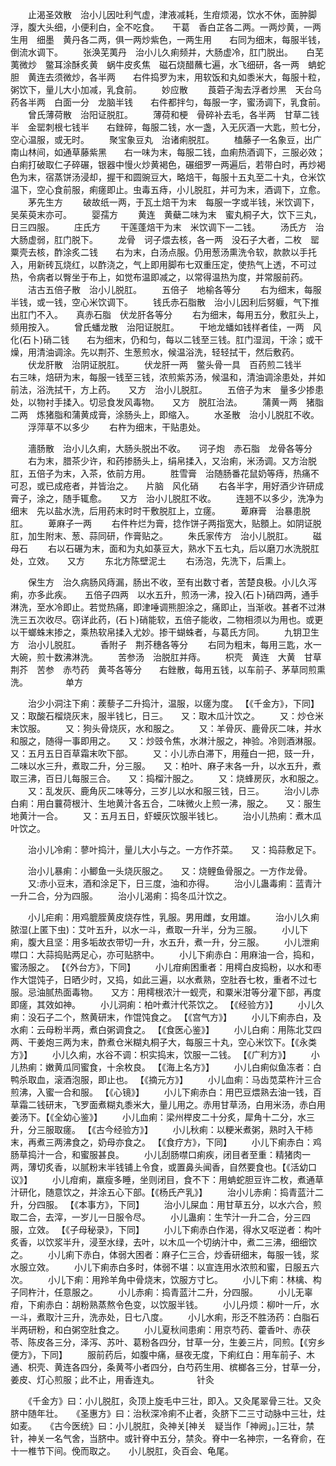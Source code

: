 <!-- { "loadSidebar": true } -->
　　止渴圣效散　治小儿因吐利气虚，津液减耗，生疳烦渴，饮水不休，面肿脚浮，腹大头细，小便利白，全不吃食。　　干葛　香白芷各二两。一两炒黄，一两生用　细墨　黄丹各二两，俱一两炒紫色，一两生用　　右同为细末，每服半钱，倒流水调下。
　　张涣芜荑丹　治小儿久痢频并，大肠虚冷，肛门脱出。　　白芜荑微炒　鳖耳涂酥炙黄　蜗牛皮炙焦　磁石烧醋蘸七遍，水飞细研，各一两　蚺蛇胆　黄连去须微炒，各半两　　右件捣罗为末，用软饭和丸如黍米大，每服十粒，粥饮下，量儿大小加减，乳食前。
　　妙应散
　　莨菪子淘去浮者炒黑　天台乌药各半两　白面一分　龙脑半钱　　右件都拌匀，每服一字，蜜汤调下，乳食前。
　　曾氏薄荷散　治阳证脱肛。
　　薄荷和梗　骨碎补去毛，各半两　甘草二钱半　金罂刺根七钱半　　右銼碎，每服二钱，水一盏，入无灰酒一大匙，煎七分，空心温服，或无时。
　　聚宝象豆丸　治诸痢脱肛。
　　榼藤子一名象豆，出广南山林间，如通草藤紫黑　　右一味为末，每服二钱，血痢热酒调下，三服必效；白痢打破取仁子碎碾，银器中慢火炒黄褐色，碾细罗一两遍后，若带白时，再炒褐色为末，宿蒸饼汤浸却，握干和圆豌豆大，略焙干，每服十五丸至二十丸，仓米饮温下，空心食前服，痢瘥即止。虫毒五痔，小儿脱肛，并可为末，酒调下，立愈。
　　茅先生方
　　破故纸一两，于瓦土焙干为末　每服一字或半钱，米饮调下，吴茱萸末亦可。
　　婴孺方
　　黄连　黄蘗二味为末　蜜丸桐子大，饮下三丸，日三四服。
　　庄氏方
　　干莲蓬焙干为末　米饮调下一二钱。
　　汤氏方　治大肠虚弱，肛门脱下。
　　龙骨　诃子煨去核，各一两　没石子大者，二枚　罂粟壳去核，酢涂炙二钱　　右为末，白汤点服。仍用葱汤熏洗令软，款款以手托入，用新砖瓦烧红，以酢浇之，气上即用脚布七双重压定，使热气上透，不可过热，令病者以臀坐于布上，如觉布温即减之，以常得温热为度，并常服前药。
　　洁古五倍子散　治小儿脱肛。
　　五倍子　地榆各等分
　　右为细末，每服半钱，或一钱，空心米饮调下。
　　钱氏赤石脂散　治小儿因利后努躽，气下推出肛门不入。　　真赤石脂　伏龙肝各等分
　　右为细末，每用五分，敷肛头上，频用按入。
　　曾氏蟠龙散　治阳证脱肛。
　　干地龙蟠如钱样者佳，一两　风化(石卜)硝二钱　　右为细末，仍和匀，每以二钱至三钱。肛门湿润，干涂；或干燥，用清油调涂。先以荆芥、生葱煎水，候温浴洗，轻轻拭干，然后敷药。
　　伏龙肝散　治阴证脱肛。
　　伏龙肝一两　鳖头骨一具　百药煎二钱半　　右三味，焙研为末，每服一钱至三钱，浓煎紫苏汤，候温和，清油调涂患处，并如前法，浴洗拭干，方上药。　　又方　治小儿脱肛。
　　五倍子为末　量多少掺患处，以物衬手揉入。切忌食发风毒物。　　又方　脱肛治法。
　　蒲黄一两　猪脂二两　炼猪脂和蒲黄成膏，涂肠头上，即缩入。
　　水圣散　治小儿脱肛不收。
　　浮萍草不以多少
　　右杵为细末，干贴患处。

　　濇肠散　治小儿久痢，大肠头脱出不收。　　诃子炮　赤石脂　龙骨各等分
　　右为末，腊茶少许，和药掺肠头上，绢帛揉入，又治痢，米汤调。又方治脱肛，五倍子为末，入茶，依前方用。
　　胜雪膏　治随肠番花鼠奶等痔，热痛不可忍，或已成疮者，并皆治之。　　片脑　风化硝
　　右各半字，用好酒少许研成膏子，涂之，随手辄愈。　　又方　治小儿脱肛不收。
　　连翘不以多少，洗净为细末　先以盐水洗，后用药末时时干敷脱肛上，立瘥。
　　萆麻膏　治暴患脱肛。
　　萆麻子一两
　　右件杵烂为膏，捻作饼子两指宽大，贴顖上。如阴证脱肛，加生附末、葱、蒜同研，作膏贴之。
　　朱氏家传方　治小儿脱肛。
　　磁母石
　　右以石碾为末，面和为丸如菉豆大，熟水下五七丸，后以磨刀水洗脱肛处，立效。　　又方
　　东北方陈壁泥土
　　右汤泡，先洗下，后熏上。

　　保生方　治久病肠风痔漏，肠出不收，至有出数寸者，苦楚良极。小儿久泻痢，亦多此疾。　　五倍子四两　以水五升，煎汤一沸，投入(石卜)硝四两，通手淋洗，至水冷即止。若觉热痛，即津唾调熊胆涂之，痛即止，当渐收。甚者不过淋洗三五次收尽。窃详此药，(石卜)硝能软，五倍子能收，二物相须以为用也。或更以干螂蛛末掺之，乘热软帛揉入尤妙。掺干蝴蛛者，与葛氏方同。
　　九钥卫生方　治小儿脱肛。
　　香附子　荆芥穗各等分
　　右同为粗末，每用三匙，水一大碗，煎十数沸淋洗。
　　苦参汤　治脱肛并痔。
　　枳壳　黄连　大黄　甘草　荆芥　苦参　赤芍药　黄芩各等分　　右銼散，每用五钱，以车前子、茅草同煎熏洗。
　　　　单方

　　治少小洞注下痢：蒺藜子二升捣汁，温服，以瘥为度。 【《千金方》，下同】　　又：取酸石榴烧灰末，服半钱匕，日三。　　又：取木瓜汁饮之。
　　又：炒仓米末饮服。
　　又：狗头骨烧灰，水和服之。
　　又：羊骨灰、鹿骨灰二味，并水和服之，随得一事即用之。　　又：炒豉令焦，水淋汁服之，神验。冷则酒淋服。　　又：五月五日百草霜末吹下部。
　　又：小儿赤白滞下，用薤白一把，豉一升，二味以水三升，煮取二升，分三服。　　又：柏叶、麻子末各一升，以水五升，煮取三沸，百日儿每服三合。　　又：捣榴汁服之。
　　又：烧蜂房灰，水和服之。
　　又：乱发灰、鹿角灰二味等分，三岁儿以水和服三钱，日三。
　　治小儿赤白痢：用白蘘荷根汁、生地黄汁各五合，二味微火上煎一沸，服之。　　又：服生地黄汁一合。
　　又：五月五日，虾蟆灰饮服半钱匕。
　　治小儿热痢：煮木瓜叶饮之。

　　治小儿冷痢：蓼叶捣汁，量儿大小与之。一方作芥菜。　　又：捣蒜敷足下。

　　治小儿暴痢：小鲫鱼一头烧灰服之。　　又：烧鲤鱼骨服之。一方作龙骨。
　　又:赤小豆末，酒和涂足下，日三度，油和亦得。
　　治小儿蛊毒痢：蓝青汁一升二合，分为四服。
　　治小儿渴痢：捣冬瓜汁饮之。

　　小儿疟痢：用鸡膍胵黄皮烧存性，乳服。男用雌，女用雄。
　　治小儿久痢脓湿(上匿下虫)：艾叶五升，以水一斗，煮取一升半，分为三服。
　　小儿下痢，腹大且坚：用多垢故衣带切一升，水五升，煮一升，分三服。
　　小儿泄痢噤口：大蒜捣贴两足心，亦可贴脐中。
　　小儿下痢赤白：用麻油一合，捣和，蜜汤服之。 【《外台方》，下同】
　　小儿疳痢困重者：用樗白皮捣粉，以水和枣作大馄饨子，日晒少时，又捣，如此三遍，以水煮熟，空肚吞七枚，重者不过七服。忌油腻热面毒物。　　又方：用樗根浓汁一蚬壳，和粟米泔等分灌下部，再度即瘥，其效如神。
　　小儿洞痢：柏叶煮汁代茶饮之。 【《经验方》】
　　小儿久痢：没石子二个，熬黄研末，作馄饨食之。 【《宫气方》】
　　小儿下痢赤白，及水痢：云母粉半两，煮白粥调食之。 【《食医心鉴》】
　　小儿白痢：用陈北艾四两、干姜炮三两为末，酢煮仓米糊丸桐子大，每服三十丸，空心米饮下。【《永类方》】
　　小儿久痢，水谷不调：枳实捣末，饮服一二钱。 【《广利方》】
　　小儿热痢：嫩黄瓜同蜜食，十余枚良。 【《海上名方》】
　　小儿白痢似鱼冻者：白鸭杀取血，滚酒泡服，即止也。 【《摘元方》】
　　小儿血痢：马齿苋菜杵汁三合煎沸，入蜜一合和服。 【《心镜》】
　　小儿下痢赤白：用巴豆煨熟去油一钱，百草霜二钱研末，飞罗面煮糊丸黍米大，量儿用之。赤用甘草汤，白用米汤，赤白用姜汤下。【《全幼心鉴》】
　　小儿血痢：梁州榉皮二十分炙，犀角十二分，水三升，分三服取瘥。 【《古今经验方》】
　　小儿秋痢：以粳米煮粥，熟时入干柿末，再煮三两沸食之，奶母亦食之。 【《食疗方》，下同】
　　小儿下痢赤白：鸡肠草捣汁一合，和蜜服甚良。
　　小儿刮肠噤口痢疾，闭目者至重：精猪肉一两，薄切炙香，以腻粉末半钱铺上令食，或置鼻头闻香，自然要食也。【《活幼口议》】
　　小儿疳痢，羸瘦多睡，坐则闭目，食不下：用蚺蛇胆豆许二枚，煮通草汁研化，随意饮之，并涂五心下部。【《杨氏产乳》】
　　治小儿赤痢：捣青蓝汁二升，分四服。 【《本事方》，下同】
　　治小儿屎血：用甘草五分，以水六合，煎取二合，去滓，一岁儿一日服令尽。
　　小儿蛊痢：生芐汁一升二合，分三四服，立效。 【《子母秘录》，下同】
　　小儿下痢赤白作渴，得水又呕逆者：构叶炙香，以饮浆半升，浸至水绿，去叶，以木瓜一个切纳汁中，煮二三沸，细细饮之。
　　小儿痢下赤白，体弱大困者：麻子仁三合，炒香研细末，每服一钱，浆水服立效。
　　小儿下痢赤白多时，体弱不堪：以宣连用水浓煎和蜜，日服五六次。
　　小儿下痢：用羚羊角中骨烧末，饮服方寸匕。
　　小儿下痢：林檎、构子同杵汁，任意服之。
　　小儿赤痢：捣青蓝汁二升，分四服。
　　小儿无辜疳，下痢赤白：胡粉熟蒸熬令色变，以饮服半钱。
　　小儿丹烦：柳叶一斤，水一斗，煮取汁三升，洗赤处，日七八度。
　　小儿水痢，形乏不胜汤药：白脂石半两研粉，和白粥空肚食之。
　　小儿夏秋间患痢：用京芍药、藿香叶、赤茯苓、陈皮各三分，泽泻、苏叶、葛粉各四分，甘草一分，生姜三片，同煎。【《穷乡便方》，下同】
　　服前药后，如腹中痛，昼夜无度，下痢红白：用车前子、木通、枳壳、黄连各四分，条黄芩小者四分，白芍药生用、槟榔各三分，甘草一分，姜皮、灯心煎服；此不止，用香连丸。
　　　　针灸

　　《千金方》曰：小儿脱肛，灸顶上旋毛中三壮，即入。又灸尾翠骨三壮。又灸脐中随年壮。　　《圣惠方》曰：治秋深冷痢不止者，灸脐下二三寸动脉中三壮，炷如麦。　　《古今医统》曰：小儿脱肛，灸神关[神关　疑当作「神阙」。]三壮，禁针，神关一名气舍，当脐中。或针脊中五分，禁灸。脊中一名神宗，一名脊俞，在十一椎节下间。俛而取之。　　小儿脱肛，灸百会、龟尾。

